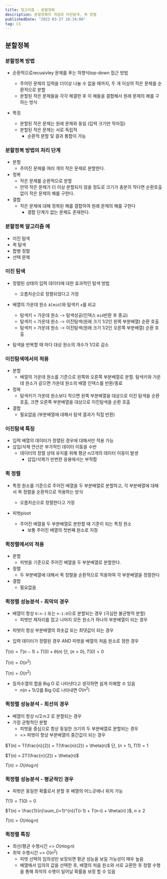 ```yaml
---
title: 알고리즘 - 분할정복
description: 분할정복의 개념과 이진탐색, 퀵 정렬
publishedDate: "2022-03-27 18:34:00"
tag: CS
---
```


## 분할정복

### 분할정복 방법

- 순환적으로recusivley 문제를 푸는 하향식top-down 접근 방법

  - 주어민 문제의 입력을 더이상 나눌 수 없을 때까지, 두 개 이상의 작은 문제를 순환적으로 분할
  - 분할된 작은 문제들을 각각 해결한 후 이 해들을 결합해서 원래 문제의 해를 구하는 방식

- 특징
  - 분할된 작은 문제는 원래 문제와 동일 (입력 크기만 작아짐)
  - 분할된 작은 문제는 서로 독립적
    - 순환적 분할 및 결과 통합이 가능

### 분할정복 방법의 처리 단계

- 분할
  - 주어진 문제를 여러 개의 작은 문제로 분할한다.
- 정복
  - 작은 문제를 순환적으로 분할
  - 만약 작은 문제가 더 이상 분할되지 않을 정도로 크기가 충분히 작다면 순환호출 없이 작은 문제의 해를 구한다.
- 결합
  - 작은 문제에 대해 정복된 해를 결합하여 원래 문제의 해를 구한다
    - 결합 단계가 없는 문제도 존재한다.

### 분할정복 알고리즘 예

- 이진 탐색
- 퀵 탐색
- 합병 정렬
- 선택 문제

### 이진 탐색

- 정렬된 상태의 입력 데이터에 대한 효과적인 탐색 방법

  - 오름차순으로 정렬되었다고 가정

- 배열의 가운데 원소 `A[mid]`와 탐색키 `x`를 비교
  - 탐색키 = 가운데 원소 -> 탐색성공(인덱스 `mid`반환 후 종교)
  - 탐색키 < 가운데 원소 -> 이진탐색(원래 크기 1/2인 왼쪽 부분배열) 순환 호출
  - 탐색키 > 가운데 원소 -> 이진탐색(원래 크기 1/2인 오른쪽 부분배열) 순환 호출

* 탐색을 반복할 때 마다 대상 원소의 개수가 1/2로 감소

### 이진탐색에서의 적용

- 분할
  - 배열의 가운데 원소를 기준으로 왼쪽와 오른쪽 부분배열로 분할. 탐색키와 가운데 원소가 같으면 가운데 원소의 배열 인덱스를 반환/종료
- 정복
  - 탐색키가 가운데 원소보다 작으면 왼쪽 부분배열을 대상으로 이진 탐색을 순환 호출, 크면 오른쪽 부분배열을 대상으로 이진탐색을 순환 호출
- 결합
  - 필요없음 (부분배열에 대해서 탐색 결과가 직접 반환)

### 이진탐색 특징

- 입력 배열의 데이터가 정렬된 경우에 대해서만 적용 가능
- 삽입/삭제 연산은 부가적인 데이터 이동을 수반
  - 데이터의 정렬 상태 유지를 위해 평균 n/2개의 데이터 이동이 발생
    - 삽입/삭제가 빈번한 응용에서는 부적합

### 퀵 정렬

- 특정 원소를 기준으로 주어진 배열을 두 부분배열로 분할하고, 각 부분배열에 대해서 퀵 정렬을 순환적으로 적용하는 방식

  - 오름차순으로 정렬한다고 가정

- 피벗pivot
  - 주어진 배열을 두 부분배열로 분한할 때 기준이 되는 특정 원소
    - 보통 주어진 배열의 첫번째 원소로 지정

### 퀵정렬에서의 적용

- 분할
  - 피벗을 기준으로 주어진 배열을 두 부분배열로 분할한다.
- 정렬
  - 두 부분배열에 대해서 퀵 정렬을 순환적으로 적용하여 각 부분배열을 정렬한다
- 결합
  - 필요없음

### 퀵정렬 성능분석 - 최악의 경우

- 배열이 항상 `O:n-1` 또는 `n-1:0`으로 분할되는 경우 (극심한 불균형적 분할)
  - 피벗만 제자리를 잡고 나머지 모든 원소가 하나의 부분배열이 되는 경우

* 피벗이 항상 부분배열의 최솟값 또는 최댓값이 되는 경우

* 입력 데이터가 정렬된 경우 AND 피벗을 배열의 처음 원소로 정한 경우

$T(n) = T(n-1) + T(0) + \theta(n)$ 단, $(n>0), T(0) = 0$

$T(n) = O(n^2)$

$T(n) = O(n^2)$

- 등차수열의 합을 Big O 로 나타낸다고 생각하면 쉽게 이해할 수 있음
  - $n(n+1)/2$를 Big O로 나타내면 $O(n^2)$

### 퀵정렬 성능분석 - 최선의 경우

- 배열이 항상 n/2:n:2 로 분할되는 경우
- 가장 균형적인 분할
  - 피벗을 중심으로 항상 동일한 크기의 두 부분배열로 분할되는 경우
  - => 피벗이 항상 부분배열의 중간값이 되는 경우

$T(n) = T(\frac{n}{2}) + T(\frac{n}{2}) + \theta(n)$ 단, $(n>1), T(1) = 1$

$T(n) = 2T(\frac{n}{2}) + \theta(n)$

$T(n) = O(n\log n)$

### 퀵정렬 성능분석 - 평균적인 경우

- 피벗은 동일한 확률로서 분할 후 배열의 어느곳에나 위치 가능

$T(1) = T(0) = 0$

$T(n) = \frac{1}{n}\sum_{i=1}^{n}(T(i-1) + T(n-i) + \theta(n) )$, $n \geq{2}$

$T(n) = O(n\log n)$

### 퀵정렬 특징

- 최선/평균 수행시간 => $O(n\log n)$
- 최악 수행시간 => $O(n^2)$
  - 피벗 선택의 임의성만 보장되면 평균 성능을 보일 가능성이 매우 높음
  - 배열에서 임의의 값을 선택한 후, 배열의 처음 원소와 서로 교환한 후 정렬 수행을 통해 최악의 수행이 일어날 확률을 보정 할 수 있음
